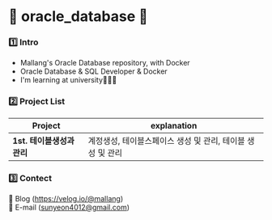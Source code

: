 # 💾 oracle_database 💾

### 1️⃣ Intro
- Mallang's Oracle Database repository, with Docker
- Oracle Database & SQL Developer & Docker
- I'm learning at university👩🏻‍🎓

### 2️⃣ Project List
|Project|explanation|
|---|---|
|**1st. 테이블생성과관리**|계정생성, 테이블스페이스 생성 및 관리, 테이블 생성 및 관리|

### 3️⃣ Contect
💌 Blog (https://velog.io/@mallang) <br>
💌 E-mail (sunyeon4012@gmail.com)
